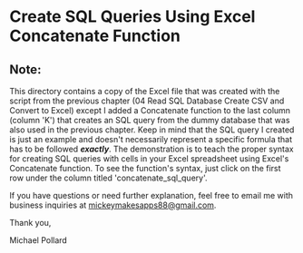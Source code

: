 # Create SQL Queries Using Excel Concatenate Function

## Note:

This directory contains a copy of the Excel file that was created with the script
from the previous chapter (04 Read SQL Database Create CSV and Convert to Excel)
except I added a Concatenate function to the last column (column 'K') that creates 
an SQL query from the dummy database that was also used in the previous chapter. 
Keep in mind that the SQL query I created is just an example and doesn't necessarily 
represent a specific formula that has to be followed <strong><em>exactly</em></strong>. 
The demonstration is to teach the proper syntax for creating SQL queries with cells 
in your Excel spreadsheet using Excel's Concatenate function. To see the function's 
syntax, just click on the first row under the column titled 'concatenate_sql_query'.

If you have questions or need further explanation, feel free to email me with business 
inquiries at mickeymakesapps88@gmail.com.

Thank you,

Michael Pollard
